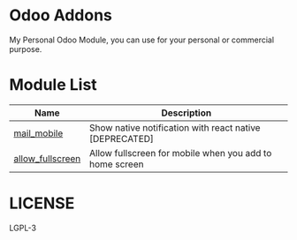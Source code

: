 # Odoo Addons

My Personal Odoo Module, you can use for your personal or commercial purpose.

# Module List

| Name                                                                                         | Description                                             |
| -------------------------------------------------------------------------------------------- | ------------------------------------------------------- |
| [mail_mobile](https://github.com/andrepurnomo/odoo-addons/tree/master/mail_mobile)           | Show native notification with react native [DEPRECATED] |
| [allow_fullscreen](https://github.com/andrepurnomo/odoo-addons/tree/master/allow_fullscreen) | Allow fullscreen for mobile when you add to home screen |

# LICENSE

LGPL-3
